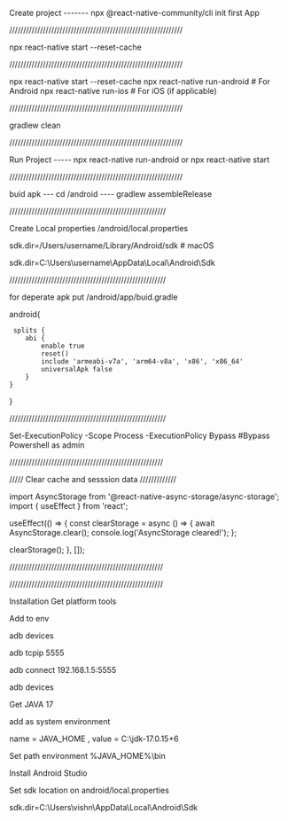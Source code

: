 Create project ------- npx @react-native-community/cli init first App


//////////////////////////////////////////////////////////////




npx react-native start --reset-cache



//////////////////////////////////////////////////////////////

npx react-native start --reset-cache
npx react-native run-android  # For Android
npx react-native run-ios      # For iOS (if applicable)


//////////////////////////////////////////////////////////////


gradlew clean

//////////////////////////////////////////////////////////////



Run Project -----  npx react-native run-android  or    npx react-native start

//////////////////////////////////////////////////////////////


buid apk  --- cd /android ----  gradlew assembleRelease


////////////////////////////////////////////////////////

Create Local properties /android/local.properties

sdk.dir=/Users/username/Library/Android/sdk  # macOS

sdk.dir=C:\\Users\\username\\AppData\\Local\\Android\\Sdk  


////////////////////////////////////////////////////////

for deperate apk put /android/app/buid.gradle

 android{

     splits {
        abi {
            enable true
            reset()
            include 'armeabi-v7a', 'arm64-v8a', 'x86', 'x86_64'
            universalApk false
        }
    }
}

////////////////////////////////////////////////////////

Set-ExecutionPolicy -Scope Process -ExecutionPolicy Bypass #Bypass Powershell as admin

///////////////////////////////////////////////////////





///// Clear cache and sesssion data /////////////

import AsyncStorage from '@react-native-async-storage/async-storage';
import { useEffect } from 'react';

useEffect(() => {
  const clearStorage = async () => {
    await AsyncStorage.clear();
    console.log('AsyncStorage cleared!');
  };

  clearStorage();
}, []);


///////////////////////////////////////////////////////


///////////////////////////////////////////////////////


Installation
Get platform tools

Add to env

adb devices

adb tcpip 5555

adb connect 192.168.1.5:5555

adb devices

Get JAVA 17

add as system environment

name = JAVA_HOME , value = C:\jdk-17.0.15+6

Set path environment
%JAVA_HOME%\bin

Install Android Studio

Set sdk location on android/local.properties

sdk.dir=C:\Users\vishn\AppData\Local\Android\Sdk